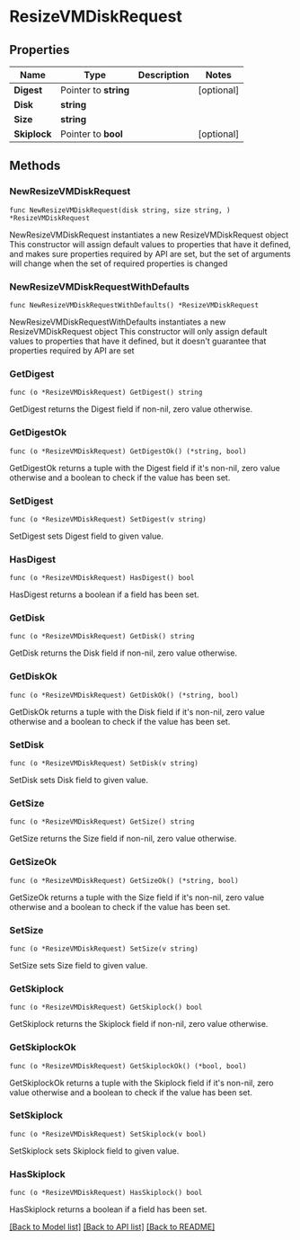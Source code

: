 # ResizeVMDiskRequest

## Properties

Name | Type | Description | Notes
------------ | ------------- | ------------- | -------------
**Digest** | Pointer to **string** |  | [optional] 
**Disk** | **string** |  | 
**Size** | **string** |  | 
**Skiplock** | Pointer to **bool** |  | [optional] 

## Methods

### NewResizeVMDiskRequest

`func NewResizeVMDiskRequest(disk string, size string, ) *ResizeVMDiskRequest`

NewResizeVMDiskRequest instantiates a new ResizeVMDiskRequest object
This constructor will assign default values to properties that have it defined,
and makes sure properties required by API are set, but the set of arguments
will change when the set of required properties is changed

### NewResizeVMDiskRequestWithDefaults

`func NewResizeVMDiskRequestWithDefaults() *ResizeVMDiskRequest`

NewResizeVMDiskRequestWithDefaults instantiates a new ResizeVMDiskRequest object
This constructor will only assign default values to properties that have it defined,
but it doesn't guarantee that properties required by API are set

### GetDigest

`func (o *ResizeVMDiskRequest) GetDigest() string`

GetDigest returns the Digest field if non-nil, zero value otherwise.

### GetDigestOk

`func (o *ResizeVMDiskRequest) GetDigestOk() (*string, bool)`

GetDigestOk returns a tuple with the Digest field if it's non-nil, zero value otherwise
and a boolean to check if the value has been set.

### SetDigest

`func (o *ResizeVMDiskRequest) SetDigest(v string)`

SetDigest sets Digest field to given value.

### HasDigest

`func (o *ResizeVMDiskRequest) HasDigest() bool`

HasDigest returns a boolean if a field has been set.

### GetDisk

`func (o *ResizeVMDiskRequest) GetDisk() string`

GetDisk returns the Disk field if non-nil, zero value otherwise.

### GetDiskOk

`func (o *ResizeVMDiskRequest) GetDiskOk() (*string, bool)`

GetDiskOk returns a tuple with the Disk field if it's non-nil, zero value otherwise
and a boolean to check if the value has been set.

### SetDisk

`func (o *ResizeVMDiskRequest) SetDisk(v string)`

SetDisk sets Disk field to given value.


### GetSize

`func (o *ResizeVMDiskRequest) GetSize() string`

GetSize returns the Size field if non-nil, zero value otherwise.

### GetSizeOk

`func (o *ResizeVMDiskRequest) GetSizeOk() (*string, bool)`

GetSizeOk returns a tuple with the Size field if it's non-nil, zero value otherwise
and a boolean to check if the value has been set.

### SetSize

`func (o *ResizeVMDiskRequest) SetSize(v string)`

SetSize sets Size field to given value.


### GetSkiplock

`func (o *ResizeVMDiskRequest) GetSkiplock() bool`

GetSkiplock returns the Skiplock field if non-nil, zero value otherwise.

### GetSkiplockOk

`func (o *ResizeVMDiskRequest) GetSkiplockOk() (*bool, bool)`

GetSkiplockOk returns a tuple with the Skiplock field if it's non-nil, zero value otherwise
and a boolean to check if the value has been set.

### SetSkiplock

`func (o *ResizeVMDiskRequest) SetSkiplock(v bool)`

SetSkiplock sets Skiplock field to given value.

### HasSkiplock

`func (o *ResizeVMDiskRequest) HasSkiplock() bool`

HasSkiplock returns a boolean if a field has been set.


[[Back to Model list]](../README.md#documentation-for-models) [[Back to API list]](../README.md#documentation-for-api-endpoints) [[Back to README]](../README.md)


